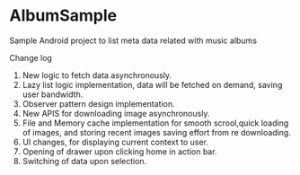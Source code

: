 AlbumSample
===========

Sample Android project to list meta data related with music albums

Change log

1. New logic to fetch data asynchronously.
2. Lazy list logic implementation, data will be fetched on demand, saving user bandwidth.
3. Observer pattern design implementation.
4. New APIS for downloading image asynchronously.
5. File and Memory cache implementation for smooth scrool,quick loading of images, and storing recent images
   saving effort from re downloading.
6. UI changes, for displaying current context to user.
7. Opening of drawer upon clicking home in action bar.
8. Switching of data upon selection.
